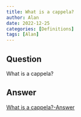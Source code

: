```yaml
---
title: What is a cappela?
author: Alan
date: 2022-12-25
categories: [Definitions]
tags: [Alan]
---
```


## Question

What is a cappela?



## Answer

[What is a cappela?-Answer](/music-history/posts/What-is-a-cappela-answer/)